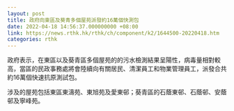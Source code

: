```yaml
---
layout: post
title: 政府向東區及葵青多個屋苑派發約16萬個快測包
date: 2022-04-18 14:56:37.000000000 +08:00
link: https://news.rthk.hk/rthk/ch/component/k2/1644500-20220418.htm
categories: rthk
---
```


政府表示，在東區以及葵青區多個屋苑的的污水檢測結果呈陽性，病毒量相對較高，當區的民政事務處將會陸續向有關居民、清潔員工和物業管理員工，派發合共約16萬個快速抗原測試包。

涉及的屋苑包括東區東濤苑、東旭苑及愛東邨；葵青區的石蔭東邨、石蔭邨、安蔭邨及寧峰苑。
